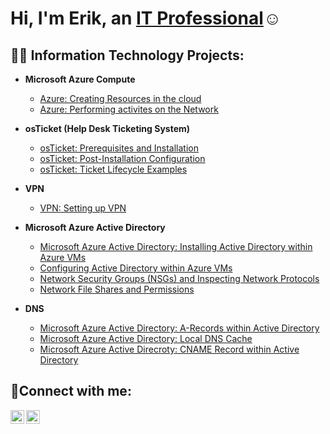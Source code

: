 <h1>Hi, I'm Erik, an <a href="https://linkedin.com/in/Josh">IT Professional</a>☺</h1>

<h2>👨‍💻 Information Technology Projects:</h2>

- <b>Microsoft Azure Compute</b>
  - [Azure: Creating Resources in the cloud](https://github.com/erik-salgado/Azure)
  - [Azure: Performing activites on the Network](https://github.com/erik-salgado/Azure-Networking)


- <b>osTicket (Help Desk Ticketing System)</b>
  - [osTicket: Prerequisites and Installation](https://github.com/erik-salgado/osticket-prereqs)
  - [osTicket: Post-Installation Configuration](https://github.com/erik-salgado/post-install-config)
  - [osTicket: Ticket Lifecycle Examples](https://github.com/erik-salgado/ticket-lifecycle)
 
- <b>VPN</b>
  - [VPN: Setting up VPN](https://github.com/erik-salgado/VPN-Setup)
 
- <b>Microsoft Azure Active Directory</b>
  - [Microsoft Azure Active Directory: Installing Active Directory within Azure VMs](https://github.com/erik-salgado/Active-Directory-install)
  - [Configuring Active Directory within Azure VMs](https://github.com/erik-salgado/configure-ad)
  - [Network Security Groups (NSGs) and Inspecting Network Protocols](https://github.com/erik-salgado/azure-network-protocols)
  - [Network File Shares and Permissions](https://github.com/erik-salgado/azure-network-files-shares-permissions)
 
- <b>DNS</b>
  - [Microsoft Azure Active Directory: A-Records within Active Directory](https://github.com/erik-salgado/A-Records)
  - [Microsoft Azure Active Directory: Local DNS Cache](https://github.com/erik-salgado?DNS-Cache)
  - [Microsoft Azure Active Direcroty: CNAME Record within Active Directory](https://github.com/erik-salgado/CNAME-Records)


<h2>🤳Connect with me:</h2>


[<img align="left" alt="Josh | LinkedIn" width="22px" src="https://cdn.jsdelivr.net/npm/simple-icons@v3/icons/linkedin.svg" />][linkedin]
[<img align="left" alt="Josh | Instagram" width="22px" src="https://cdn.jsdelivr.net/npm/simple-icons@v3/icons/instagram.svg" />][instagram]

[twitter]: https://twitter.com/erik_salgado91
[instagram]: https://www.instagram.com/erik.daniel7
[linkedin]: https://linkedin.com/in/erik-salgado-rivas

